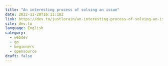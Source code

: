 ```yaml
---
title: "An interesting process of solving an issue"
date: 2022-11-28T16:11:18Z
link: https://dev.to/justlorain/an-interesting-process-of-solving-an-issue-5024?utm_medium=RSS&utm_source=news.12bit.vn
site: dev.to
language: English
category:
  - webdev
  - go
  - beginners
  - opensource
draft: false
---
```

